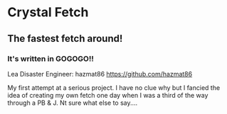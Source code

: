 # Crystal Fetch
## The fastest fetch around!
### It's written in GOGOGO!!

Lea Disaster Engineer: hazmat86
https://github.com/hazmat86

My first attempt at a serious project. I have no clue why but I fancied the idea of creating my own fetch one day when I was a third of the way through a PB & J. Nt sure what else to say....


